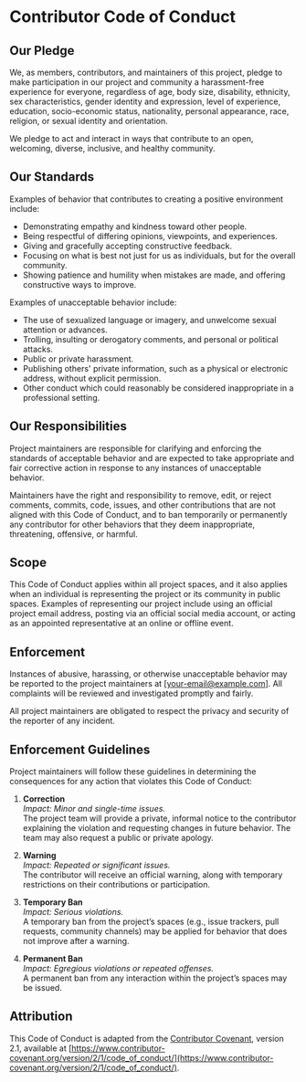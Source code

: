# Contributor Code of Conduct

## Our Pledge

We, as members, contributors, and maintainers of this project, pledge to make participation in our project and community a harassment-free experience for everyone, regardless of age, body size, disability, ethnicity, sex characteristics, gender identity and expression, level of experience, education, socio-economic status, nationality, personal appearance, race, religion, or sexual identity and orientation.

We pledge to act and interact in ways that contribute to an open, welcoming, diverse, inclusive, and healthy community.

## Our Standards

Examples of behavior that contributes to creating a positive environment include:

- Demonstrating empathy and kindness toward other people.
- Being respectful of differing opinions, viewpoints, and experiences.
- Giving and gracefully accepting constructive feedback.
- Focusing on what is best not just for us as individuals, but for the overall community.
- Showing patience and humility when mistakes are made, and offering constructive ways to improve.

Examples of unacceptable behavior include:

- The use of sexualized language or imagery, and unwelcome sexual attention or advances.
- Trolling, insulting or derogatory comments, and personal or political attacks.
- Public or private harassment.
- Publishing others' private information, such as a physical or electronic address, without explicit permission.
- Other conduct which could reasonably be considered inappropriate in a professional setting.

## Our Responsibilities

Project maintainers are responsible for clarifying and enforcing the standards of acceptable behavior and are expected to take appropriate and fair corrective action in response to any instances of unacceptable behavior.

Maintainers have the right and responsibility to remove, edit, or reject comments, commits, code, issues, and other contributions that are not aligned with this Code of Conduct, and to ban temporarily or permanently any contributor for other behaviors that they deem inappropriate, threatening, offensive, or harmful.

## Scope

This Code of Conduct applies within all project spaces, and it also applies when an individual is representing the project or its community in public spaces. Examples of representing our project include using an official project email address, posting via an official social media account, or acting as an appointed representative at an online or offline event.

## Enforcement

Instances of abusive, harassing, or otherwise unacceptable behavior may be reported to the project maintainers at [your-email@example.com]. All complaints will be reviewed and investigated promptly and fairly.

All project maintainers are obligated to respect the privacy and security of the reporter of any incident.

## Enforcement Guidelines

Project maintainers will follow these guidelines in determining the consequences for any action that violates this Code of Conduct:

1. **Correction**  
   _Impact: Minor and single-time issues._  
   The project team will provide a private, informal notice to the contributor explaining the violation and requesting changes in future behavior. The team may also request a public or private apology.

2. **Warning**  
   _Impact: Repeated or significant issues._  
   The contributor will receive an official warning, along with temporary restrictions on their contributions or participation.

3. **Temporary Ban**  
   _Impact: Serious violations._  
   A temporary ban from the project’s spaces (e.g., issue trackers, pull requests, community channels) may be applied for behavior that does not improve after a warning.

4. **Permanent Ban**  
   _Impact: Egregious violations or repeated offenses._  
   A permanent ban from any interaction within the project’s spaces may be issued.

## Attribution

This Code of Conduct is adapted from the [Contributor Covenant](https://www.contributor-covenant.org), version 2.1, available at [https://www.contributor-covenant.org/version/2/1/code_of_conduct/](https://www.contributor-covenant.org/version/2/1/code_of_conduct/).
